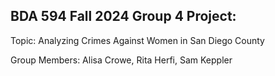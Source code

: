## BDA 594 Fall 2024 Group 4 Project:
Topic: Analyzing Crimes Against Women in San Diego County

Group Members: Alisa Crowe, Rita Herfi, Sam Keppler
